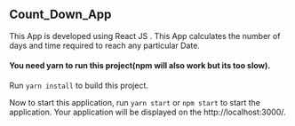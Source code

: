 ## Count_Down_App

This App is developed using React JS . This App calculates the number of days and time required to reach any particular Date.

#### You need yarn to run this project(npm will also work but its too slow).

Run `yarn install` to build this project.

Now to start this application, run `yarn start` or `npm start` to start the application. Your application will be displayed on the http://localhost:3000/.
